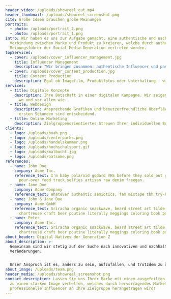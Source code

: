 ```yaml
---
header_video: /uploads/showreel_cut.mp4
header_thumbnail: /uploads/showreel_screenshot.png
cite: Große Ideen brauchen große Meinungen
portraits:
  - photo: /uploads/portrait_2.png
  - photo: /uploads/portrait_1.png
intro: Wir haben es uns zur Aufgabe gemacht, eine authentische und nachhaltige
  Verbindung zwischen Marke und Produkt zu kreieren, welche durch authentische
  Meinungsführer der Social-Media-Generation vertreten werden.
topServices:
  - cover: /uploads/cover_influencer_management.jpg
    title: Influencer Management
    description: "Wir bringen zusammen: authentische Influencer und passende Marken."
  - cover: /uploads/cover_content_production.jpg
    title: Content Production
    description: Egal ob Imagefilm, Produktfotos oder Unterhaltung - wir setzen in Szene!
services:
  - title: Digitale Konzepte
    description: Ihre Botschaft in einer digitalen Kampagne. Wir zeigen Ihnen wann,
      wo und vor allem wie.
  - title: Webdesign
    description: Ansprechende Grafiken und benutzerfreundliche Oberfläche - die
      ersten Sekunden sind entscheidend.
  - title: Online Marketing
    description: Zielgruppenorientiertes Streuen Ihrer individuellen Botschaft.
clients:
  - logo: /uploads/buah.png
  - logo: /uploads/centerparks.png
  - logo: /uploads/handelskammer.png
  - logo: /uploads/hochschulsport.gif
  - logo: /uploads/malbucht.jpg
  - logo: /uploads/oatsome.png
references:
  - name: John Doe
    company: Acme Inc.
    reference_text: I'm baby polaroid godard VHS before they sold out gentrify
      pour-over food truck selfies artisan raw denim freegan.
  - name: Jane Doe
    company: Acme Company
    reference_text: Whatever authentic semiotics, fam mixtape tbh try-hard bespoke.
  - name: John & Jane Doe
    company: Acme GmbH
    reference_text: Sriracha organic snackwave, beard street art tilde meditation
      chartreuse craft beer poutine literally meggings coloring book pour-over.
  - name: Peter
    company: Acme Inc.
    reference_text: Sriracha organic snackwave, beard street art tilde meditation
      chartreuse craft beer poutine literally meggings coloring book pour-over.
about_header: Digital Natives der Generation Z
about_description: >-
  Gemeinsam sind wir stetig auf der Suche nach innovativen und nachhaltigen
  Veränderungen.


  Unser Anspruch ist es, anders zu sein, aufzufallen, und trotzdem zu überzeugen. Dafür besteht unser Team aus jungen Creatorn und Designern, mit denen wir Ihre Kommunikation in der digitalen Welt einzigartig gestalten und verändern.
about_image: /uploads/team.png
header_media: /uploads/showreel_screenshot.png
contact_description: Lassen Sie uns Ihrer Marke mit einem ausgefeilten Konzept
  zu einem starken Image verhelfen, welches durch hervorragendes Marketing und
  professionelle Influencer an Ihre Zielgruppe herangetragen wird!
---
```

